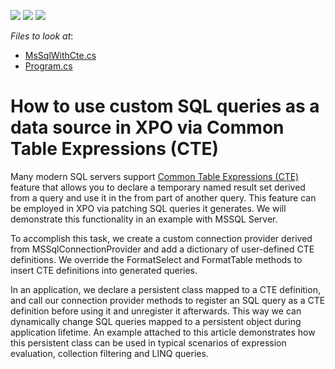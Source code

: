 <!-- default badges list -->
![](https://img.shields.io/endpoint?url=https://codecentral.devexpress.com/api/v1/VersionRange/128586262/23.2.1%2B)
[![](https://img.shields.io/badge/Open_in_DevExpress_Support_Center-FF7200?style=flat-square&logo=DevExpress&logoColor=white)](https://supportcenter.devexpress.com/ticket/details/E3468)
[![](https://img.shields.io/badge/📖_How_to_use_DevExpress_Examples-e9f6fc?style=flat-square)](https://docs.devexpress.com/GeneralInformation/403183)
<!-- default badges end -->
<!-- default file list -->
*Files to look at*:

* [MsSqlWithCte.cs](./CS/S138124/MsSqlWithCte.cs) 
* [Program.cs](./CS/S138124/Program.cs) 
<!-- default file list end -->
# How to use custom SQL queries as a data source in XPO via Common Table Expressions (CTE)

Many modern SQL servers support [Common Table Expressions (CTE)](https://en.wikipedia.org/wiki/Hierarchical_and_recursive_queries_in_SQL#Common_table_expression) feature that allows you to declare a temporary named result set derived from a query and use it in the from part of another query. This feature can be employed in XPO via patching SQL queries it generates. We will demonstrate this functionality in an example with MSSQL Server.

To accomplish this task, we create a custom connection provider derived from MSSqlConnectionProvider and add a dictionary of user-defined CTE definitions. We override the FormatSelect and FormatTable methods to insert CTE definitions into generated queries.

In an application, we declare a persistent class mapped to a CTE definition, and call our connection provider methods to register an SQL query as a CTE definition before using it and unregister it afterwards. This way we can dynamically change SQL queries mapped to a persistent object during application lifetime. An example attached to this article demonstrates how this persistent class can be used in typical scenarios of expression evaluation, collection filtering and LINQ queries.

